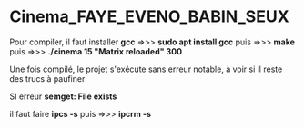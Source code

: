 # Cinema_FAYE_EVENO_BABIN_SEUX

Pour compiler, il faut installer **gcc**
=>>> **sudo apt install gcc**
puis 
=>>> **make**
puis
=>>> **./cinema 15 "Matrix reloaded" 300**


Une fois compilé, le projet s'exécute sans erreur notable, à voir si il reste des trucs à paufiner

SI erreur **semget: File exists**

il faut faire **ipcs -s**
puis
=>>> **ipcrm -s <id>**

